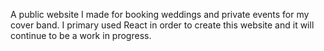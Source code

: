 A public website I made for booking weddings and private events for my cover band. I primary used React in order to create this website and it will continue to be a work in progress. 
